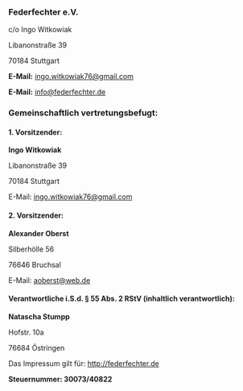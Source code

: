 ### Federfechter e.V.
<div class="imprint">
c/o Ingo Witkowiak

Libanonstraße 39

70184 Stuttgart

**E-Mail:** ingo.witkowiak76@gmail.com

**E-Mail:** info@federfechter.de
</div>

### Gemeinschaftlich vertretungsbefugt:
#### 1. Vorsitzender: 
<div class="imprint">

**Ingo Witkowiak**

Libanonstraße 39

70184 Stuttgart

E-Mail: ingo.witkowiak76@gmail.com
</div>

#### 2. Vorsitzender: 
<div class="imprint">

**Alexander Oberst**

Silberhölle 56

76646 Bruchsal

E-Mail: aoberst@web.de
</div>

#### Verantwortliche i.S.d. § 55 Abs. 2 RStV (inhaltlich verantwortlich):

<div class="imprint">

**Natascha Stumpp**

Hofstr. 10a

76684 Östringen
</div>

Das Impressum gilt für: http://federfechter.de

**Steuernummer: 30073/40822**


